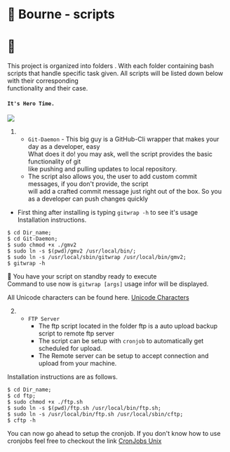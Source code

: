 # 🐚 Bourne - scripts
# 📁 
This project is organized into folders . With each folder
containing bash scripts that handle specific task given.
All scripts will be listed down below with their corresponding <br> functionality and their case.

#### `It's Hero Time.` <br>

![](https://media.giphy.com/media/8zYunr3Hg8XPq/giphy.gif)

1. - `Git-Daemon` - This big guy is a GitHub-Cli wrapper that makes your day as a developer, easy <br>
 What does it do! you may ask, well the script provides the basic functionality of git <br>
 like pushing and pulling updates to local repository. <br>
   - The script also allows you, the user to add custom commit messages, if you don't provide, the script <br>
 will add a crafted commit message just right out of the box. So you as a developer can push changes quickly <br>
 - First thing after installing is typing `gitwrap -h`
to see it's usage <br>
 Installation instructions.<br>
 ```$ git clone <clone-url>;<br>
$ cd Dir_name;
$ cd Git-Daemon;
$ sudo chmod +x ./gmv2
$ sudo ln -s $(pwd)/gmv2 /usr/local/bin/;
$ sudo ln -s /usr/local/sbin/gitwrap /usr/local/bin/gmv2;
$ gitwrap -h
```

🙌 You have your script on standby ready to execute<br>
Command to use now is `gitwrap [args]`
usage infor will be displayed.

All Unicode characters can be found here. [Unicode Characters](https://unicode-table.com/en/) <br>

2. - `FTP Server`
     - The ftp script located in the folder ftp is a auto upload backup script to remote ftp server <br>
     - The script can be setup with `cronjob` to automatically get scheduled for upload.
     - The Remote server can be setup to accept connection and upload from your machine.

 Installation instructions are as follows.
 ```$ git clone <clone-url>;<br>
$ cd Dir_name;
$ cd ftp;
$ sudo chmod +x ./ftp.sh
$ sudo ln -s $(pwd)/ftp.sh /usr/local/bin/ftp.sh;
$ sudo ln -s /usr/local/bin/ftp.sh /usr/local/sbin/cftp;
$ cftp -h
```
You can now go ahead to setup the cronjob. If you don't know how to use cronjobs feel free to checkout the link [CronJobs Unix](https://ostechnix.com/a-beginners-guide-to-cron-jobs/#:~:text=It%20is%20used%20to%20schedule,tasks%20and%20a%20lot%20more.)
